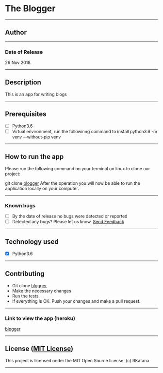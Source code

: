 # The Blogger

------------------------------------------------------------------------

## Author

------------------------------------------------------------------------

### Date of Release

26 Nov 2018.

------------------------------------------------------------------------

## Description

This is an app for writing blogs

------------------------------------------------------------------------

## Prerequisites

+ [ ] Python3.6
+ [ ] Virtual environment, run the followinng command to install python3.6 -m venv --without-pip venv

------------------------------------------------------------------------

## How to run the app

Please run the following command on your terminal on linux to clone our project:

git clone [blogger](https://github.com/RKatana/blogger.git)
After the operation you will now be able to run the application locally on your computer.

------------------------------------------------------------------------

### Known bugs

+ [ ] By the date of release no bugs were detected or reported
+ [ ] Detected any bugs? Please let us know. [Send Feedback](roduor41@gmail.com)

------------------------------------------------------------------------

## Technology used

+ [X] Python3.6

------------------------------------------------------------------------

## Contributing

+ Git clone [blogger](https://github.com/RKatana/blogger.git)
+ Make the necessary changes
+ Run the tests.
+ If everything is OK. Push your changes and make a pull request.

------------------------------------------------------------------------

### Link to view the app (heroku)

[blogger](https://katanablog.herokuapp.com/)

------------------------------------------------------------------------

## License ([MIT License](http://choosealicense.com/licenses/mit/))

This project is licensed under the MIT Open Source license, (c) RKatana

------------------------------------------------------------------------
